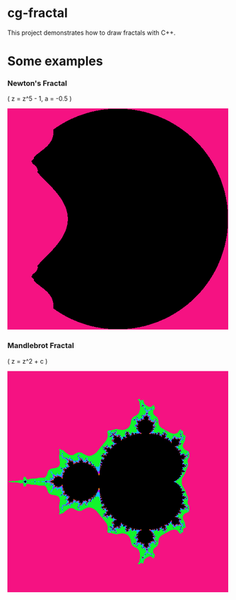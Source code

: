 # cg-fractal
This project demonstrates how to draw fractals with C++.

# Some examples

### Newton's Fractal
\( z = z^5 - 1, a = -0.5 \)

![img](/cg-fractal/picture.png)

### Mandlebrot Fractal
\( z = z^2 + c \)

![img](/cg-fractal/picture2.png)